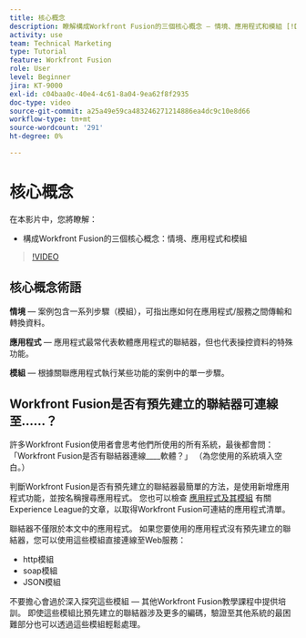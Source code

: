 ```yaml
---
title: 核心概念
description: 瞭解構成Workfront Fusion的三個核心概念 — 情境、應用程式和模組 [!DNL Adobe Workfront Fusion].
activity: use
team: Technical Marketing
type: Tutorial
feature: Workfront Fusion
role: User
level: Beginner
jira: KT-9000
exl-id: c04baa0c-40e4-4c61-8a04-9ea62f8f2935
doc-type: video
source-git-commit: a25a49e59ca483246271214886ea4dc9c10e8d66
workflow-type: tm+mt
source-wordcount: '291'
ht-degree: 0%

---
```


# 核心概念

在本影片中，您將瞭解：

* 構成Workfront Fusion的三個核心概念：情境、應用程式和模組

>[!VIDEO](https://video.tv.adobe.com/v/335260/?quality=12&learn=on)

## 核心概念術語

**情境** — 案例包含一系列步驟（模組），可指出應如何在應用程式/服務之間傳輸和轉換資料。

**應用程式** — 應用程式最常代表軟體應用程式的聯結器，但也代表操控資料的特殊功能。

**模組** — 根據關聯應用程式執行某些功能的案例中的單一步驟。

## Workfront Fusion是否有預先建立的聯結器可連線至……？

許多Workfront Fusion使用者會思考他們所使用的所有系統，最後都會問：「Workfront Fusion是否有聯結器連線____軟體？」 （為您使用的系統填入空白。）

判斷Workfront Fusion是否有預先建立的聯結器最簡單的方法，是使用新增應用程式功能，並按名稱搜尋應用程式。 您也可以檢查 [應用程式及其模組](https://experienceleague.adobe.com/docs/workfront/using/adobe-workfront-fusion/fusion-apps-and-modules/apps-and-their-modules.html?lang=en) 有關Experience League的文章，以取得Workfront Fusion可連結的應用程式清單。

聯結器不僅限於本文中的應用程式。 如果您要使用的應用程式沒有預先建立的聯結器，您可以使用這些模組直接連線至Web服務：

* http模組
* soap模組
* JSON模組

不要擔心會過於深入探究這些模組 — 其他Workfront Fusion教學課程中提供培訓。 即使這些模組比預先建立的聯結器涉及更多的編碼，驗證至其他系統的最困難部分也可以透過這些模組輕鬆處理。

